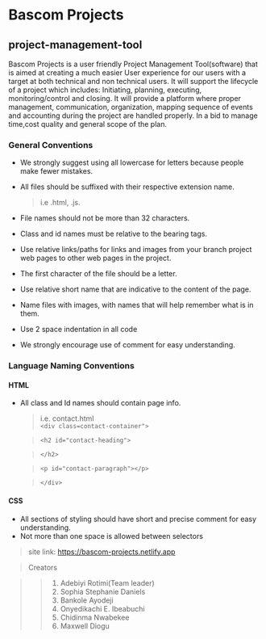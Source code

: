 # Bascom Projects

## project-management-tool

Bascom Projects is a user friendly Project Management Tool(software) that is aimed at creating a much easier User experience for our users with a target at both technical and non technical users. It will support the lifecycle of a project which includes: Initiating, planning, executing, monitoring/control and closing. It will provide a platform where proper management, communication, organization, mapping sequence of events and accounting during the project are handled properly. In a bid to manage time,cost quality and general scope of the plan.

### General Conventions

- We strongly suggest using all lowercase for letters because people make fewer mistakes.
- All files should be suffixed with their respective extension name.

  > i.e .html, .js.

- File names should not be more than 32 characters.
- Class and id names must be relative to the bearing tags.
- Use relative links/paths for links and images from your branch project web pages to other web pages in the project.

- The first character of the file should be a letter.
- Use relative short name that are indicative to the content of the page.
- Name files with images, with names that will help remember what is in them.

- Use 2 space indentation in all code
- We strongly encourage use of comment for easy understanding.

### Language Naming Conventions

#### HTML

- All class and Id names should contain page info.

  > i.e. contact.html  
  > `<div class=contact-container">`

  > `<h2 id="contact-heading">`

  > `</h2>`

  > `<p id="contact-paragraph"></p>`

  > `</div>`

#### CSS

- All sections of styling should have short and precise comment for easy understanding.
- Not more than one space is allowed between selectors

> site link: https://bascom-projects.netlify.app


> Creators

> > 1.  Adebiyi Rotimi(Team leader)
> > 2.  Sophia Stephanie Daniels
> > 3.  Bankole Ayodeji
> > 4.  Onyedikachi E. Ibeabuchi
> > 5.  Chidinma Nwabekee
> > 6.  Maxwell Diogu

